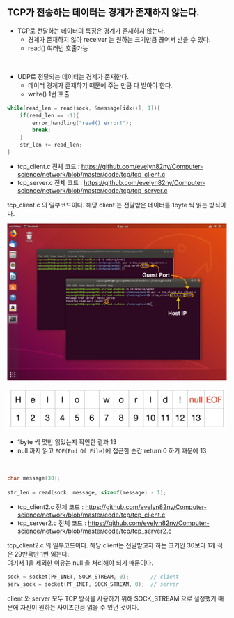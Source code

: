 ## TCP가 전송하는 데이터는 경계가 존재하지 않는다.

- TCP로 전달하는 데이터의 특징은 경계가 존재하지 않는다.
  - 경계가 존재하지 않아 receiver 는 원하는 크기만큼 끊어서 받을 수 있다.
  - read() 여러번 호출가능
<br>

- UDP로 전달되는 데이터는 경계가 존재한다.
  - 데이터 경계가 존재하기 때문에 주는 만큼 다 받아야 한다.
  - write() 1번 호출

```c
while(read_len = read(sock, &message[idx++], 1)){
    if(read_len == -1){
		error_handling("read() error!");
		break;
	}
	str_len += read_len;
}
```

- tcp_client.c 전체 코드 : https://github.com/evelyn82ny/Computer-science/network/blob/master/code/tcp/tcp_client.c
- tcp_server.c 전체 코드 : https://github.com/evelyn82ny/Computer-science/network/blob/master/code/tcp/tcp_server.c

tcp_client.c 의 일부코드이다. 해당 client 는 전달받은 데이터를 1byte 씩 읽는 방식이다.<br>

![png](/network/_img/tcp_result.png)<br>

![png](/network/_img/helloworld_length.png)<br>

- 1byte 씩 몇번 읽었는지 확인한 결과 13
- null 까지 읽고 ```EOF(End Of File)```에 접근한 순간 return 0 하기 때문에 13
<br>

```c
char message[30];

str_len = read(sock, message, sizeof(message) - 1);
```

- tcp_client2.c 전체 코드 : https://github.com/evelyn82ny/Computer-science/network/blob/master/code/tcp/tcp_client.c
- tcp_server2.c 전체 코드 : https://github.com/evelyn82ny/Computer-science/network/blob/master/code/tcp/tcp_server2.c

tcp_client2.c 의 일부코드이다. 해당 client는 전달받고자 하는 크기인 30보다 1개 적은 29만큼만 1번 읽는다.<br>
여기서 1을 제외한 이유는 null 을 처리해야 되기 때문이다.<br>

```c
sock = socket(PF_INET, SOCK_STREAM, 0);       // client
serv_sock = socket(PF_INET, SOCK_STREAM, 0);  // server
```
client 와 server 모두 TCP 방식을 사용하기 위해 SOCK_STREAM 으로 설정했기 때문에 자신이 원하는 사이즈만큼 읽을 수 있던 것이다.<br>